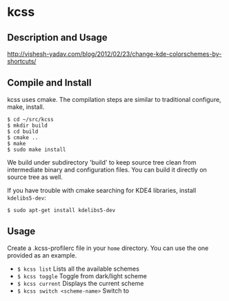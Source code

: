 kcss
====

Description and Usage
---------------------
http://vishesh-yadav.com/blog/2012/02/23/change-kde-colorschemes-by-shortcuts/

Compile and Install
-------------------

kcss uses cmake. The compilation steps are similar to traditional configure,
make, install.

    $ cd ~/src/kcss
    $ mkdir build
    $ cd build
    $ cmake ..
    $ make
    $ sudo make install

We build under subdirectory 'build' to keep source tree clean from intermediate
binary and configuration files. You can build it directly on source tree as
well. 

If you have trouble with cmake searching for KDE4 libraries, install `kdelibs5-dev`:

    $ sudo apt-get install kdelibs5-dev

Usage
-----
Create a .kcss-profilerc file in your `home` directory. You can use the one provided as an example.

  * `$ kcss list` Lists all the available schemes
  * `$ kcss toggle` Toggle from dark/light scheme
  * `$ kcss current` Displays the current scheme
  * `$ kcss switch <scheme-name>` Switch to <scheme-name>
